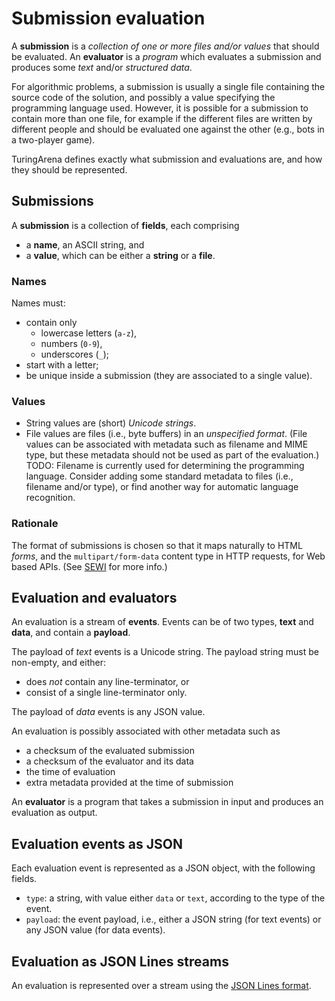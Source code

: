 # Submission evaluation

A **submission** is a *collection of one or more files and/or values*
that should be evaluated.
An **evaluator** is a *program* which evaluates a submission
and produces some *text* and/or *structured data*.

For algorithmic problems, a submission is usually a single file
containing the source code of the solution,
and possibly a value specifying the programming language used.
However, it is possible for a submission to contain more than one file,
for example if the different files are written by different people
and should be evaluated one against the other
(e.g., bots in a two-player game).

TuringArena defines exactly what submission and evaluations are,
and how they should be represented.

## Submissions

A **submission** is a collection of **fields**, each comprising

- a **name**, an ASCII string, and
- a **value**, which can be either a **string** or a **file**.

### Names

Names must:

- contain only 
    - lowercase letters (`a-z`),
    - numbers (`0-9`),
    - underscores (`_`);
- start with a letter;
- be unique inside a submission (they are associated to a single value).

### Values

- String values are (short) *Unicode strings*.
- File values are files (i.e., byte buffers) in an *unspecified format*.
(File values can be associated with metadata such as filename and MIME type,
but these metadata should not be used as part of the evaluation.)
TODO: Filename is currently used for determining the programming language.
Consider adding some standard metadata to files (i.e., filename and/or type),
or find another way for automatic language recognition.

### Rationale

The format of submissions is chosen so that it maps naturally to HTML *forms*,
and the `multipart/form-data` content type in HTTP requests, for Web based APIs.
(See [SEWI](SEWI.md) for more info.)

## Evaluation and evaluators

An evaluation is a stream of **events**.
Events can be of two types, **text** and **data**,
and contain a **payload**.

The payload of *text* events is a Unicode string.
The payload string must be non-empty, and either:

- does *not* contain any line-terminator, or
- consist of a single line-terminator only.

The payload of *data* events is any JSON value.

An evaluation is possibly associated with other metadata such as

- a checksum of the evaluated submission
- a checksum of the evaluator and its data
- the time of evaluation
- extra metadata provided at the time of submission

An **evaluator** is a program that takes a submission in input
and produces an evaluation as output.

## Evaluation events as JSON

Each evaluation event is represented as a JSON object, with the following fields.

- `type`: a string, with value either `data` or `text`, according to the type of the event.
- `payload`: the event payload, i.e., either a JSON string (for text events) or any JSON value (for data events).

## Evaluation as JSON Lines streams

An evaluation is represented over a stream using the [JSON Lines format](http://jsonlines.org).

